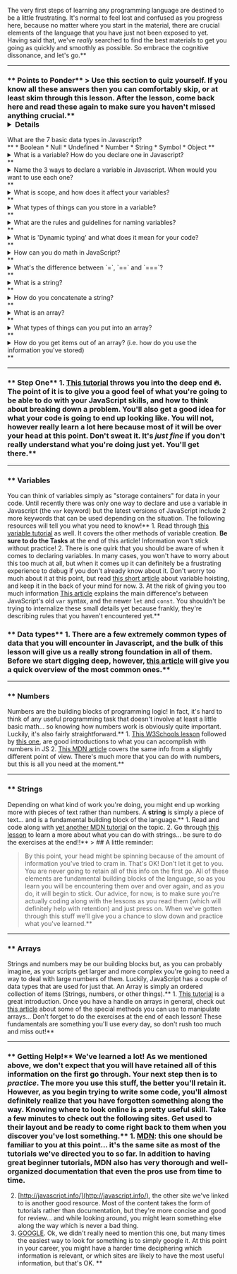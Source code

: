 The very first steps of learning any programming language are destined to be a little frustrating.  It's normal to feel lost and confused as you progress here, because no matter where you start in the material, there are crucial elements of the language that you have just not been exposed to yet.  Having said that, we've _really_ searched to find the best materials to get you going as quickly and smoothly as possible. So embrace the cognitive dissonance, and let's go.** 

---


### ** Points to Ponder** > Use this section to quiz yourself.  If you know all these answers then you can comfortably skip, or at least skim through this lesson.  After the lesson, come back here and read these again to make sure you haven't missed anything crucial.** <details>
  <summary>What are the 7 basic data types in Javascript?</summary>**   * Boolean
  * Null
  * Undefined
  * Number
  * String
  * Symbol
  * Object
</details>** <details>
  <summary>What is a variable? How do you declare one in Javascript?</summary>**   * A variable is a "storage container" for data.  
  * You can declare a variable in Javascript by using the `=` (single equals) sign:** **     * `let message = "Hello"`
</details>** <details>
  <summary>
    Name the 3 ways to declare a variable in Javascript. When would you want to use each one?
  </summary>**   * `let` - Used to declare variables that you expect to change.
  * `const` - Used to declare a variable that you expect not to change (like constants).
  * `var` - Has genereally been replaced by the other two.  Common to see in older code.
</details>** <details>
  <summary>What is scope, and how does it affect your variables?</summary>**   * Scope determines where your variable is accessible to the program.  
  * There are two kinds of scope:** **     * `var` variables have Function scope
    * `let` and `const` variables have Block scope 
</details>** <details>
  <summary>What types of things can you store in a variable?</summary>**   * You can store any of the 7 basic types in a variable
</details>** <details>
  <summary>What are the rules and guidelines for naming variables?</summary>**   * Variable names must contain only letters, digits, `$` and `_`
  * Stay away from generic variable names like `a`, `b`, or `x`
  * Use `camelCase` to name variables with multiple words
    * `let myVeryLongVariableName = 2`
  * Use `ALL_CAPS` and underscores to name constants
    * `const MY_BIRTH_YEAR = 1994`
</details>** <details>
  <summary>What is 'Dynamic typing' and what does it mean for your code?</summary>**   * Dynamic typing allows you to declare variables as you need them.
  * You may assign multiple types to the same variable
    * `let foo = 13;  // foo is a Number`
    * `foo = 'bar';   // foo is now a String`
    * `foo = true;    // foo is now a Boolean`
</details>** <details>
  <summary>How can you do math in JavaScript?</summary>**   * Math can be done in JavaScript by using operators, the basics being:** **     * Addition: `6 + 9` equals `15`
    * Subtraction: `20 - 5` equals `15`
    * Multiplication: `3 * 4` equals `12`
    * Division: `24 / 5` equals `4.8`
    * Modulo: `24 % 5` equals `4`
</details>** <details>
  <summary>What's the difference between `=`, `==` and `===`?</summary>**   * Single Equality `=` is an Assignment Operator. It assigns values to variables
  * Double Equality `==` loosely checks for equality
    * `3 == '3' // true`
  * Triple Equality `===` strictly checks for equality
    * `3 === '3' // false`
</details>** <details>
  <summary>What is a string?</summary>**   * A string is a sequence of characters used to represent text
</details>** <details>
  <summary>How do you concatenate a string?</summary>**   * To concatenate a string, you "add" the strings together
    * `"The Od" + "in Project"  // "The Odin Project"`
</details>** <details>
  <summary>What is an array?</summary>**   * An array is an indexed collection of objects
</details>** <details>
  <summary>What types of things can you put into an array?</summary>**   * Any variable or basic type (Boolean, String, Number, etc.) can be stored in an array 
</details>** <details>
  <summary>
    How do you get items out of an array? (i.e. how do you use the information you've stored)
  </summary>**   * You may access arrays through their elements:** **     * `let arr = [1, "b", true, null]`
    * `arr[0]  // 1`
    * `arr[2]  // true`
</details>** 

---


### ** Step One** 1. [This tutorial](https://developer.mozilla.org/en-US/docs/Learn/JavaScript/First_steps/A_first_splash) throws you into the deep end 🔥. The point of it is to give you a good feel of what you're going to be able to do with your JavaScript skills, and how to think about breaking down a problem.  You'll also get a good idea for what your code is going to end up looking like. You will not, however really learn a lot here because most of it will be over your head at this point.  Don't sweat it.  It's _just fine_ if you don't really understand what you're doing just yet.  You'll get there.** 

---


### ** Variables
You can think of variables simply as "storage containers" for data in your code.  Until recently there was only one way to declare and use a variable in Javascript (the `var` keyword) but the latest versions of JavaScript include 2 more keywords that can be used depending on the situation. The following resources will tell you what you need to know!** 1. Read through [this variable tutorial](http://javascript.info/variables) as well. It covers the other methods of variable creation.  __Be sure to do the Tasks__ at the end of this article!  Information won't stick without practice!
2. There is one quirk that you should be aware of when it comes to declaring variables.  In many cases, you won't have to worry about this too much at all, but when it comes up it can definitely be a frustrating experience to debug if you don't already know about it.  Don't worry too much about it at this point, but read [this short article](https://developer.mozilla.org/en-US/docs/Web/JavaScript/Reference/Statements/var#var_hoisting) about variable hoisting, and keep it in the back of your mind for now.
3. At the risk of giving you too much information [This article](http://wesbos.com/javascript-scoping/) explains the main difference's between JavaScript's old `var` syntax, and the newer `let` and `const`.  You shouldn't be trying to internalize these small details yet because frankly, they're describing rules that you haven't encountered yet.** 
### ** Data types** 1. There are a few extremely common types of data that you will encounter in Javascript, and the bulk of this lesson will give us a really strong foundation in all of them.  Before we start digging deep, however, [this article](http://javascript.info/types) will give you a quick overview of the most common ones.** 

---


### ** Numbers
Numbers are the building blocks of programming logic!  In fact, it's hard to think of any useful programming task that doesn't involve at least a little basic math... so knowing how numbers work is obviously quite important.  Luckily, it's also fairly straightforward.** 1. [This W3Schools lesson](https://www.w3schools.com/js/js_numbers.asp) followed by [this one](https://www.w3schools.com/js/js_arithmetic.asp), are good introductions to what you can accomplish with numbers in JS 
2. [This MDN article](https://developer.mozilla.org/en-US/docs/Learn/JavaScript/First_steps/Math) covers the same info from a slightly different point of view. There's much more that you can do with numbers, but this is all you need at the moment.** 

---


### ** Strings
Depending on what kind of work you're doing, you might end up working more with pieces of text rather than numbers. A __string__ is simply a piece of text... and is a fundamental building block of the language.** 1. Read and code along with [yet another MDN tutorial](https://developer.mozilla.org/en-US/docs/Learn/JavaScript/First_steps/Strings) on the topic. 
2. Go through [this lesson](https://www.w3schools.com/js/js_string_methods.asp) to learn a more about what you can do with strings... be sure to do the exercises at the end!!** > ## A little reminder: 
> By this point, your head might be spinning because of the amount of information you've tried to cram in. That's OK! Don't let it get to you. You are never going to retain all of this info on the first go.  All of these elements are fundamental building blocks of the language, so as you learn you will be encountering them over and over again, and as you do, it will begin to stick. Our advice, for now, is to make sure you're actually coding along with the lessons as you read them (which will definitely help with retention) and just press on.  When we've gotten through this stuff we'll give you a chance to slow down and practice what you've learned.** 

---


### ** Arrays
Strings and numbers may be our building blocks but, as you can probably imagine, as your scripts get larger and more complex you're going to need a way to deal with large numbers of them.  Luckily, JavaScript has a couple of data types that are used for just that.  An Array is simply an ordered collection of items (Strings, numbers, or other things).** 1. [This tutorial](https://www.w3schools.com/js/js_arrays.asp) is a great introduction.  Once you have a handle on arrays in general, check out [this article](https://www.w3schools.com/js/js_array_methods.asp) about some of the special methods you can use to manipulate arrays... Don't forget to do the exercises at the end of each lesson!  These fundamentals are something you'll use every day, so don't rush too much and miss out!** 

---


### ** Getting Help!** We've learned a lot!  As we mentioned above, we don't expect that you will have retained all of this information on the first go through.  Your next step then is to _practice_.  The more you use this stuff, the better you'll retain it.  However, as you begin trying to write some code, you'll almost definitely realize that you have forgotten something along the way.  Knowing where to look online is a pretty useful skill.  Take a few minutes to check out the following sites.  Get used to their layout and be ready to come right back to them when you discover you've lost something.** 1. [MDN](https://developer.mozilla.org/en-US/): this one should be familiar to you at this point...  it's the same site as most of the tutorials we've directed you to so far.  In addition to having great beginner tutorials, MDN also has very thorough and well-organized documentation that even the pros use from time to time.
2. [http://javascript.info/](http://javascript.info/), the other site we've linked to is another good resource.  Most of the content takes the form of tutorials rather than documentation, but they're more concise and good for review... and while looking around, you might learn something else along the way which is never a bad thing.
3. [GOOGLE](http://lmgtfy.com/?q=GOOGLE). Ok, we didn't really need to mention this one, but many times the easiest way to look for something is to simply google it.  At this point in your career, you might have a harder time deciphering which information is relevant, or which sites are likely to have the most useful information, but that's OK.  ** 
